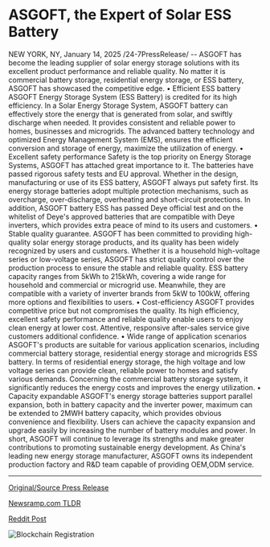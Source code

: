 # ASGOFT, the Expert of Solar ESS Battery

NEW YORK, NY, January 14, 2025 /24-7PressRelease/ -- ASGOFT has become the leading supplier of solar energy storage solutions with its excellent product performance and reliable quality. No matter it is commercial battery storage, residential energy storage, or ESS battery, ASGOFT has showcased the competitive edge.  • Efficient ESS battery ASGOFT Energy Storage System (ESS Battery) is credited for its high efficiency. In a Solar Energy Storage System, ASGOFT battery can effectively store the energy that is generated from solar, and swiftly discharge when needed. It provides consistent and reliable power to homes, businesses and microgrids. The advanced battery technology and optimized Energy Management System (EMS), ensures the efficient conversion and storage of energy, maximize the utilization of energy.  • Excellent safety performance Safety is the top priority on Energy Storage Systems, ASGOFT has attached great importance to it. The batteries have passed rigorous safety tests and EU approval. Whether in the design, manufacturing or use of its ESS battery, ASGOFT always put safety first. Its energy storage batteries adopt multiple protection mechanisms, such as overcharge, over-discharge, overheating and short-circuit protections. In addition, ASGOFT battery ESS has passed Deye official test and on the whitelist of Deye's approved batteries that are compatible with Deye inverters, which provides extra peace of mind to its users and customers.  • Stable quality guarantee. ASGOFT has been committed to providing high-quality solar energy storage products, and its quality has been widely recognized by users and customers. Whether it is a household high-voltage series or low-voltage series, ASGOFT has strict quality control over the production process to ensure the stable and reliable quality.  ESS battery capacity ranges from 5kWh to 215kWh, covering a wide range for household and commercial or microgrid use. Meanwhile, they are compatible with a variety of inverter brands from 5kW to 100kW, offering more options and flexibilities to users.  • Cost-efficiency ASGOFT provides competitive price but not compromises the quality.  Its high efficiency, excellent safety performance and reliable quality enable users to enjoy clean energy at lower cost. Attentive, responsive after-sales service give customers additional confidence.  • Wide range of application scenarios ASGOFT's products are suitable for various application scenarios, including commercial battery storage, residential energy storage and microgrids ESS battery. In terms of residential energy storage, the high voltage and low voltage series can provide clean, reliable power to homes and satisfy various demands. Concerning the commercial battery storage system, it significantly reduces the energy costs and improves the energy utilization.  • Capacity expandable ASGOFT's energy storage batteries support parallel expansion, both in battery capacity and the inverter power, maximum can be extended to 2MWH battery capacity, which provides obvious convenience and flexibility. Users can achieve the capacity expansion and upgrade easily by increasing the number of battery modules and power.  In short, ASGOFT will continue to leverage its strengths and make greater contributions to promoting sustainable energy development.  As China's leading new energy storage manufacturer, ASGOFT owns its independent production factory and R&D team capable of providing OEM,ODM service. 

---

[Original/Source Press Release](https://www.24-7pressrelease.com/press-release/517835/asgoft-the-expert-of-solar-ess-battery)
                    

[Newsramp.com TLDR](https://newsramp.com/curated-news/asgoft-leads-the-way-in-solar-energy-storage-solutions/1292e9a28f2e7132501cebdb801bb2d2) 

 



[Reddit Post](https://www.reddit.com/r/newsramp/comments/1i11esi/asgoft_leads_the_way_in_solar_energy_storage/) 



![Blockchain Registration](https://cdn.newsramp.app/24-7PressRelease/qrcode/251/14/rainplf1.webp)